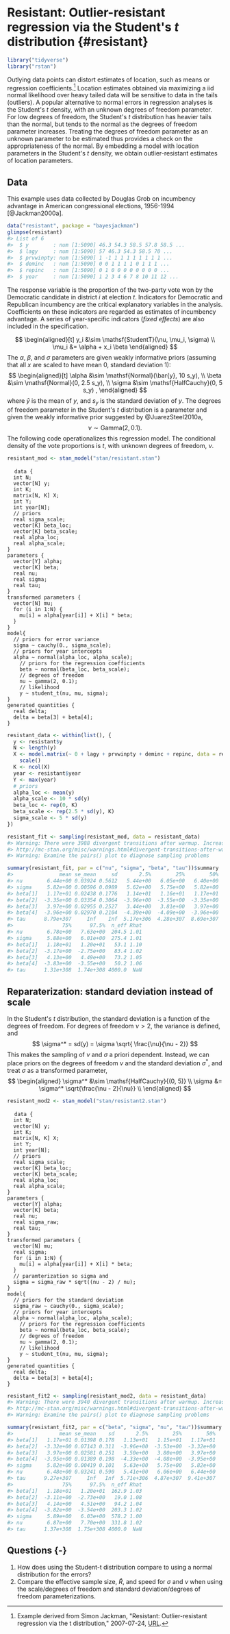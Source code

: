 
# Resistant: Outlier-resistant regression via the Student's $t$ distribution {#resistant}


```r
library("tidyverse")
library("rstan")
```

Outlying data points can distort estimates of location, such as means or regression coefficients.[^resistant-src]
Location estimates obtained via maximizing a iid normal likelihood over heavy tailed data will be sensitive to data in the tails (outliers).
A popular alternative to normal errors in regression analyses is the Student's $t$ density, with an unknown degrees of freedom parameter.
For low degrees of freedom, the Student's $t$ distribution has heavier tails than the normal, but tends to the normal as the degrees of freedom parameter increases.
Treating the degrees of freedom parameter as an unknown parameter to be estimated thus provides a check on the appropriateness of the normal.
By embedding a model with location parameters in the Student's $t$ density, we obtain outlier-resistant estimates of location parameters.

## Data

This example uses data collected by Douglas Grob on incumbency advantage in American congressional elections, 1956-1994 [@Jackman2000a].

```r
data("resistant", package = "bayesjackman")
glimpse(resistant)
#> List of 6
#>  $ y        : num [1:5090] 46.3 54.3 58.5 57.8 58.5 ...
#>  $ lagy     : num [1:5090] 57 46.3 54.3 58.5 70 ...
#>  $ prvwinpty: num [1:5090] 1 -1 1 1 1 1 1 1 1 1 ...
#>  $ deminc   : num [1:5090] 0 0 1 1 1 1 0 1 1 1 ...
#>  $ repinc   : num [1:5090] 0 1 0 0 0 0 0 0 0 0 ...
#>  $ year     : num [1:5090] 1 2 3 4 6 7 8 10 11 12 ...
```

The response variable is the proportion of the two-party vote won by the Democratic candidate in district $i$ at election $t$.
Indicators for Democratic and Republican incumbency are the critical explanatory variables in the analysis.
Coefficients on these indicators are regarded as estimates of incumbency advantage.
A series of year-specific indicators (*fixed effects*) are also included in the specification.

$$
\begin{aligned}[t]
y_i &\sim \mathsf{StudentT}(\nu, \mu_i, \sigma) \\
\mu_i &= \alpha + x_i \beta
\end{aligned}
$$
The $\alpha$, $\beta$, and $\sigma$ parameters are given weakly informative priors (assuming that all $x$ are scaled to have mean 0, standard deviation 1):
$$
\begin{aligned}[t]
\alpha &\sim \mathsf{Normal}(\bar{y}, 10 s_y), \\
\beta &\sim \mathsf{Normal}(0, 2.5 s_y), \\
\sigma &\sim \mathsf{HalfCauchy}(0, 5 s_y) ,
\end{aligned}
$$
where $\bar{y}$ is the mean of $y$, and $s_y$ is the standard deviation of $y$.
The degrees of freedom parameter in the Student's $t$ distribution is a parameter and given the weakly informative prior suggested by @JuarezSteel2010a,
$$
\nu \sim \mathsf{Gamma}(2, 0.1) .
$$
The following code operationalizes this regression model.
The conditional density of the vote proportions is $t$, with unknown degrees of freedom, $\nu.$


```r
resistant_mod <- stan_model("stan/resistant.stan")
```

<pre>
  <code class="stan">data {
  int N;
  vector[N] y;
  int K;
  matrix[N, K] X;
  int Y;
  int<lower = 1, upper = Y> year[N];
  // priors
  real sigma_scale;
  vector[K] beta_loc;
  vector<lower = 0.>[K] beta_scale;
  real alpha_loc;
  real<lower = 0.> alpha_scale;
}
parameters {
  vector[Y] alpha;
  vector[K] beta;
  real<lower = 2.> nu;
  real<lower = 0.> sigma;
  real<lower = 0.> tau;
}
transformed parameters {
  vector[N] mu;
  for (i in 1:N) {
    mu[i] = alpha[year[i]] + X[i] * beta;
  }
}
model{
  // priors for error variance
  sigma ~ cauchy(0., sigma_scale);
  // priors for year intercepts
  alpha ~ normal(alpha_loc, alpha_scale);
	// priors for the regression coefficients
	beta ~ normal(beta_loc, beta_scale);
	// degrees of freedom
	nu ~ gamma(2, 0.1);
	// likelihood
	y ~ student_t(nu, mu, sigma);
}
generated quantities {
  real delta;
  delta = beta[3] + beta[4];
}</code>
</pre>


```r
resistant_data <- within(list(), {
  y <- resistant$y
  N <- length(y)
  X <- model.matrix(~ 0 + lagy + prvwinpty + deminc + repinc, data = resistant) %>%
    scale()
  K <- ncol(X)
  year <- resistant$year
  Y <- max(year)
  # priors
  alpha_loc <- mean(y)
  alpha_scale <- 10 * sd(y)
  beta_loc <- rep(0, K)
  beta_scale <- rep(2.5 * sd(y), K)
  sigma_scale <- 5 * sd(y)
})
```


```r
resistant_fit <- sampling(resistant_mod, data = resistant_data)
#> Warning: There were 3988 divergent transitions after warmup. Increasing adapt_delta above 0.8 may help. See
#> http://mc-stan.org/misc/warnings.html#divergent-transitions-after-warmup
#> Warning: Examine the pairs() plot to diagnose sampling problems
```

```r
summary(resistant_fit, par = c("nu", "sigma", "beta", "tau"))$summary
#>               mean se_mean     sd       2.5%        25%        50%
#> nu        6.44e+00 0.03924 0.5612   5.44e+00   6.05e+00   6.40e+00
#> sigma     5.82e+00 0.00596 0.0989   5.62e+00   5.75e+00   5.82e+00
#> beta[1]   1.17e+01 0.02438 0.1776   1.14e+01   1.16e+01   1.17e+01
#> beta[2]  -3.35e+00 0.03354 0.3064  -3.96e+00  -3.55e+00  -3.35e+00
#> beta[3]   3.97e+00 0.02955 0.2527   3.44e+00   3.81e+00   3.97e+00
#> beta[4]  -3.96e+00 0.02970 0.2104  -4.39e+00  -4.09e+00  -3.96e+00
#> tau      8.79e+307     Inf    Inf  5.17e+306  4.28e+307  8.69e+307
#>                75%      97.5%  n_eff Rhat
#> nu        6.78e+00   7.63e+00  204.5 1.01
#> sigma     5.88e+00   6.01e+00  275.4 1.01
#> beta[1]   1.18e+01   1.20e+01   53.1 1.10
#> beta[2]  -3.17e+00  -2.75e+00   83.4 1.02
#> beta[3]   4.13e+00   4.49e+00   73.2 1.05
#> beta[4]  -3.83e+00  -3.55e+00   50.2 1.06
#> tau      1.31e+308  1.74e+308 4000.0  NaN
```

## Reparaterization: standard deviation instead of scale

In the Student's $t$ distribution, the standard deviation is a function of the degrees of freedom. 
For degrees of freedom $\nu > 2$, the variance is defined, and
$$
\sigma^* = sd(y) = \sigma \sqrt{ \frac{\nu}{\nu - 2}}
$$
This makes the sampling of $\nu$ and $\sigma$ a priori dependent.
Instead, we can place priors on the degrees of freedom $\nu$ and the standard deviation $\sigma^*$,
and treat $\sigma$ as a transformed parameter,
$$
\begin{aligned}
\sigma^* &\sim \mathsf{HalfCauchy}{(0, 5)} \\
\sigma &= \sigma^* \sqrt{\frac{\nu - 2}{\nu}} \\
\end{aligned}
$$


```r
resistant_mod2 <- stan_model("stan/resistant2.stan")
```
<pre>
  <code class="stan">data {
  int N;
  vector[N] y;
  int K;
  matrix[N, K] X;
  int Y;
  int<lower = 1, upper = Y> year[N];
  // priors
  real sigma_scale;
  vector[K] beta_loc;
  vector<lower = 0.>[K] beta_scale;
  real alpha_loc;
  real<lower = 0.> alpha_scale;
}
parameters {
  vector[Y] alpha;
  vector[K] beta;
  real<lower = 2.> nu;
  real<lower = 0.> sigma_raw;
  real<lower = 0.> tau;
}
transformed parameters {
  vector[N] mu;
  real sigma;
  for (i in 1:N) {
    mu[i] = alpha[year[i]] + X[i] * beta;
  }
  // paramterization so sigma and
  sigma = sigma_raw * sqrt((nu - 2) / nu);
}
model{
  // priors for the standard deviation
  sigma_raw ~ cauchy(0., sigma_scale);
  // priors for year intercepts
  alpha ~ normal(alpha_loc, alpha_scale);
	// priors for the regression coefficients
	beta ~ normal(beta_loc, beta_scale);
	// degrees of freedom
	nu ~ gamma(2, 0.1);
	// likelihood
	y ~ student_t(nu, mu, sigma);
}
generated quantities {
  real delta;
  delta = beta[3] + beta[4];
}</code>
</pre>


```r
resistant_fit2 <- sampling(resistant_mod2, data = resistant_data)
#> Warning: There were 3940 divergent transitions after warmup. Increasing adapt_delta above 0.8 may help. See
#> http://mc-stan.org/misc/warnings.html#divergent-transitions-after-warmup
#> Warning: Examine the pairs() plot to diagnose sampling problems
```

```r
summary(resistant_fit2, par = c("beta", "sigma", "nu", "tau"))$summary
#>               mean se_mean    sd       2.5%        25%        50%
#> beta[1]   1.17e+01 0.01398 0.178   1.13e+01   1.15e+01   1.17e+01
#> beta[2]  -3.32e+00 0.07143 0.311  -3.96e+00  -3.53e+00  -3.32e+00
#> beta[3]   3.97e+00 0.02581 0.251   3.50e+00   3.80e+00   3.97e+00
#> beta[4]  -3.95e+00 0.01389 0.198  -4.33e+00  -4.08e+00  -3.95e+00
#> sigma     5.82e+00 0.00419 0.101   5.63e+00   5.75e+00   5.82e+00
#> nu        6.48e+00 0.03241 0.590   5.41e+00   6.06e+00   6.44e+00
#> tau      9.27e+307     Inf   Inf  5.71e+306  4.87e+307  9.41e+307
#>                75%      97.5%  n_eff Rhat
#> beta[1]   1.18e+01   1.20e+01  162.9 1.03
#> beta[2]  -3.11e+00  -2.73e+00   19.0 1.08
#> beta[3]   4.14e+00   4.51e+00   94.2 1.04
#> beta[4]  -3.82e+00  -3.54e+00  203.3 1.02
#> sigma     5.89e+00   6.03e+00  578.2 1.00
#> nu        6.87e+00   7.70e+00  331.8 1.02
#> tau      1.37e+308  1.75e+308 4000.0  NaN
```


## Questions {-}

1.  How does using the Student-t distribution compare to using a normal distribution for the errors?
1.  Compare the effective sample size, $\hat{R}$, and speed for $\sigma$ and $\nu$ when using the scale/degrees of freedom and standard deviation/degrees of freedom parameterizations.

[^resistant-src]: Example derived from Simon Jackman, "Resistant: Outlier-resistant regression via the t distribution," 2007-07-24, [URL](https://web-beta.archive.org/web/20070724034107/http://jackman.stanford.edu:80/mcmc/resistant.odc).
